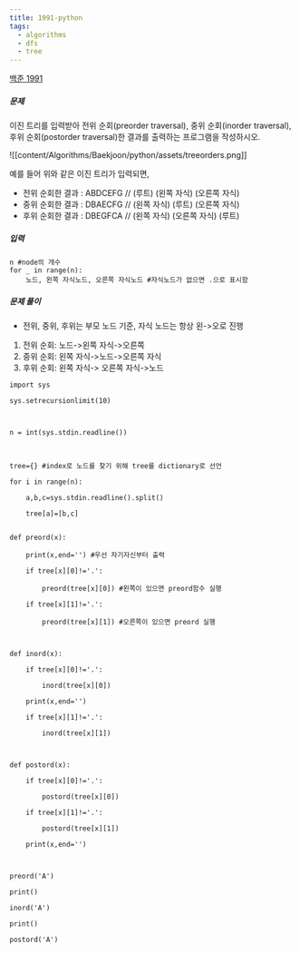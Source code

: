 ```yaml
---
title: 1991-python
tags:
  - algorithms
  - dfs
  - tree
---
```

[백준 1991](https://www.acmicpc.net/problem/1991)

##### 문제
이진 트리를 입력받아 전위 순회(preorder traversal), 중위 순회(inorder traversal), 후위 순회(postorder traversal)한 결과를 출력하는 프로그램을 작성하시오.


![[content/Algorithms/Baekjoon/python/assets/treeorders.png]]


예를 들어 위와 같은 이진 트리가 입력되면,

- 전위 순회한 결과 : ABDCEFG // (루트) (왼쪽 자식) (오른쪽 자식)
- 중위 순회한 결과 : DBAECFG // (왼쪽 자식) (루트) (오른쪽 자식)
- 후위 순회한 결과 : DBEGFCA // (왼쪽 자식) (오른쪽 자식) (루트)

##### 입력
```
n #node의 개수
for _ in range(n):
	노드, 왼쪽 자식노드, 오른쪽 자식노드 #자식노드가 없으면 .으로 표시함
```

##### 문제 풀이
- 전위, 중위, 후위는 부모 노드 기준, 자식 노드는 항상 왼->오로 진행
1. 전위 순회: 노드->왼쪽 자식->오른쪽 
2. 중위 순회: 왼쪽 자식->노드->오른쪽 자식
3. 후위 순회: 왼쪽 자식-> 오른쪽 자식->노드

```
import sys

sys.setrecursionlimit(10)

  

n = int(sys.stdin.readline())

  

tree={} #index로 노드를 찾기 위해 tree를 dictionary로 선언

for i in range(n):

    a,b,c=sys.stdin.readline().split()

    tree[a]=[b,c]


def preord(x):

    print(x,end='') #우선 자기자신부터 출력

    if tree[x][0]!='.':

        preord(tree[x][0]) #왼쪽이 있으면 preord함수 실행

    if tree[x][1]!='.':

        preord(tree[x][1]) #오른쪽이 있으면 preord 실행

  

def inord(x):

    if tree[x][0]!='.':

        inord(tree[x][0])

    print(x,end='')

    if tree[x][1]!='.':

        inord(tree[x][1])

  

def postord(x):

    if tree[x][0]!='.':

        postord(tree[x][0])

    if tree[x][1]!='.':

        postord(tree[x][1])

    print(x,end='')

  

preord('A')

print()

inord('A')

print()

postord('A')
```

